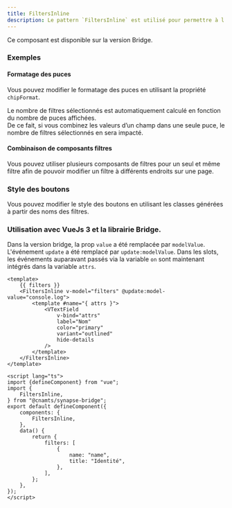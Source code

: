 ```yaml
---
title: FiltersInline
description: Le pattern `FiltersInline` est utilisé pour permettre à l’utilisateur de sélectionner des filtres directement dans la page.
---
```


<doc-alert-bridge class="mb-8">

Ce composant est disponible sur la version Bridge.

</doc-alert-bridge>

<doc-tabs>

<doc-tab-item label="Utilisation">

<doc-example file="filters-inline/usage"></doc-example>

### Exemples

#### Formatage des puces

Vous pouvez modifier le formatage des puces en utilisant la propriété `chipFormat`.

<doc-alert type="info">

Le nombre de filtres sélectionnés est automatiquement calculé en fonction du nombre de puces affichées.<br>
De ce fait, si vous combinez les valeurs d’un champ dans une seule puce, le nombre de filtres sélectionnés en sera impacté.

</doc-alert>

<doc-example file="filters-inline/chip-format"></doc-example>

#### Combinaison de composants filtres

Vous pouvez utiliser plusieurs composants de filtres pour un seul et même filtre afin de pouvoir modifier un filtre à différents endroits sur une page.

<doc-example file="filters-inline/filter-combination"></doc-example>

</doc-tab-item>

<doc-tab-item label="API">
<doc-api name="filters-inline"></doc-api>
</doc-tab-item>

<doc-tab-item label="Personnalisation">

### Style des boutons

Vous pouvez modifier le style des boutons en utilisant les classes générées à partir des noms des filtres.

<doc-example file="filters-inline/custom-style"></doc-example>

</doc-tab-item>

<doc-tab-item label="Bridge">

### Utilisation avec VueJs 3 et la librairie Bridge.

Dans la version bridge, la prop `value` a été remplacée par `modelValue`. L'événement `update` a été remplacé par `update:modelValue`. Dans les slots, les événements auparavant passés via la variable `on` sont maintenant intégrés dans la variable `attrs`.

```vue
<template>
	{{ filters }}
	<FiltersInline v-model="filters" @update:model-value="console.log">
		<template #name="{ attrs }">
			<VTextField
				v-bind="attrs"
				label="Nom"
				color="primary"
				variant="outlined"
				hide-details
			/>
		</template>
	</FiltersInline>
</template>

<script lang="ts">
import {defineComponent} from "vue";
import {
	FiltersInline,
} from "@cnamts/synapse-bridge";
export default defineComponent({
	components: {
		FiltersInline,
	},
	data() {
		return {
			filters: [
				{
					name: "name",
					title: "Identité",
				},
			],
		};
	},
});
</script>
```
</doc-tab-item>

</doc-tabs>
